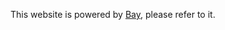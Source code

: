 This website is powered by <a href="https://github.com/eliottvincent/bay">Bay</a>, please refer to it. 